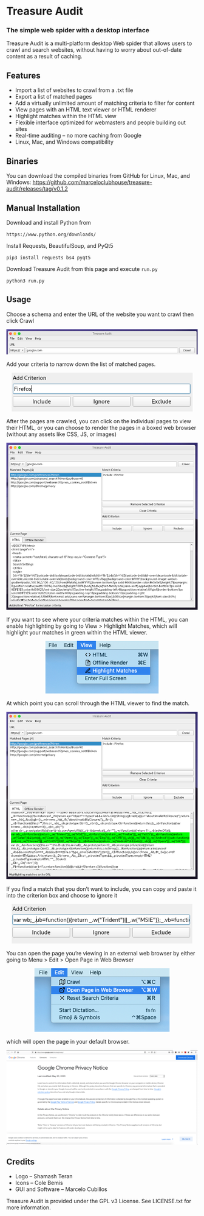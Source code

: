 # Treasure Audit
### The simple web spider with a desktop interface

Treasure Audit is a multi-platform desktop Web spider that allows users to crawl and search websites, without having to worry about out-of-date content as a result of caching.

## Features
- Import a list of websites to crawl from a .txt file
- Export a list of matched pages
- Add a virtually unlimited amount of matching criteria to filter for content
- View pages with an HTML text viewer or HTML renderer
- Highlight matches within the HTML view
- Flexible interface optimized for webmasters and people building out sites
- Real-time auditing – no more caching from Google
- Linux, Mac, and Windows compatibility

## Binaries
You can download the compiled binaries from GitHub for Linux, Mac, and Windows: https://github.com/marceloclubhouse/treasure-audit/releases/tag/v0.1.2

## Manual Installation
Download and install Python from
```
https://www.python.org/downloads/
```
Install Requests, BeautifulSoup, and PyQt5
```
pip3 install requests bs4 pyqt5
```
Download Treasure Audit from this page and execute ```run.py```
```
python3 run.py
```

## Usage
Choose a schema and enter the URL of the website you want to crawl then click Crawl

<p align="center">
  <img src="https://raw.githubusercontent.com/marceloclubhouse/treasure-audit/master/images/Screenshot%20from%202020-07-24%2014-33-43.png">
</p>

Add your criteria to narrow down the list of matched pages.

<p align="center">
  <img src="https://raw.githubusercontent.com/marceloclubhouse/treasure-audit/master/images/Screenshot%20from%202020-07-24%2014-37-11.png">
</p>

After the pages are crawled, you can click on the individual pages to view their HTML, or you can choose to render the pages in a boxed web browser (without any assets like CSS, JS, or images)

<p align="center">
  <img src="https://raw.githubusercontent.com/marceloclubhouse/treasure-audit/master/images/Screenshot%20from%202020-07-24%2014-37-56.png">
</p>

If you want to see where your criteria matches within the HTML, you can enable highlighting by going to View > Highlight Matches, which will highlight your matches in green within the HTML viewer.

<p align="center">
  <img src="https://raw.githubusercontent.com/marceloclubhouse/treasure-audit/master/images/Screen-Shot-2020-07-17-at-1.27.20-PM.png">
</p>

At which point you can scroll through the HTML viewer to find the match.

<p align="center">
  <img src="https://raw.githubusercontent.com/marceloclubhouse/treasure-audit/master/images/Screenshot%20from%202020-07-24%2014-41-40.png">
</p>

If you find a match that you don’t want to include, you can copy and paste it into the criterion box and choose to ignore it

<p align="center">
  <img src="https://raw.githubusercontent.com/marceloclubhouse/treasure-audit/master/images/Screenshot%20from%202020-07-24%2014-42-58.png">
</p>
You can open the page you’re viewing in an external web browser by either going to Menu > Edit > Open Page in Web Browser
<p align="center">
  <img src="https://raw.githubusercontent.com/marceloclubhouse/treasure-audit/master/images/Screen-Shot-2020-07-17-at-1.29.54-PM.png">
</p>

which will open the page in your default browser.

<p align="center">
  <img src="https://raw.githubusercontent.com/marceloclubhouse/treasure-audit/master/images/Screen-Shot-2020-07-17-at-1.31.24-PM-1024x505.png">
</p>

## Credits
- Logo – Shamash Teran
- Icons – Cole Bemis
- GUI and Software – Marcelo Cubillos

Treasure Audit is provided under the GPL v3 License. See LICENSE.txt for more information.